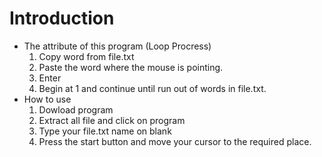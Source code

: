 # Introduction
- The attribute of this program (Loop Procress)
    1. Copy word from file.txt
    2. Paste the word where the mouse is pointing.
    3. Enter
    4. Begin at 1 and continue until run out of words in file.txt.
- How to use
  1. Dowload program
  2. Extract all file and click on program
  3. Type your file.txt name on blank
  4. Press the start button and move your cursor to the required place.
